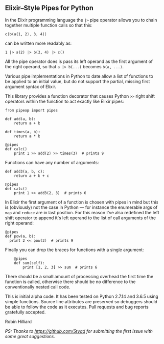 ## Elixir–Style Pipes for Python

In the Elixir programming language the `|>` pipe operator allows you to chain together
multiple function calls so that this:

```$elixir 
c(b(a(1, 2), 3, 4))
```

can be written more readably as:

```$elixir
1 |> a(2) |> b(3, 4) |> c()
```

All the pipe operator does is pass its left operand as the first argument of the right operand,
so that `a |> b(...)` becomes `b(a, ...)`.

Various pipe implementations in Python to date allow a list of functions to be applied
to an initial value, but do not support the partial, missing first argument syntax of Elixir.

This library provides a function decorator that causes Python `>>` right shift operators within the
function to act exactly like Elixir pipes:

```$python
from pipeop import pipes

def add(a, b):
    return a + b
    
def times(a, b):
    return a * b
    
@pipes
def calc()
    print 1 >> add(2) >> times(3)  # prints 9
``` 

Functions can have any number of arguments:

```$python
def add3(a, b, c):
    return a + b + c
    
@pipes
def calc()
    print 1 >> add3(2, 3)  # prints 6
```

In Elixir the first argument of a function is chosen with pipes in mind but this is (obviously) not the
case in Python — for instance the enumerable args of `map` and `reduce` are in last position. For this
reason I've also redefined the left shift operator to append it's left operand to the list of call 
arguments of the right operand:

```$python
@pipes
def pow(a, b):
  print 2 << pow(3)  # prints 9
```

Finally you can drop the braces for functions with a single argument:

```$python
    @pipes
    def sum(self):
        print [1, 2, 3] >> sum  # prints 6
```

There should be a small amount of processing overhead the first time the function is called,
otherwise there should be no difference to the conventionally nested call code.

This is initial alpha code. It has been tested on Python 2.7.14 and 3.6.5 using simple functions.
Source line attributes are preserved so debuggers should be able to follow the code as it
executes. Pull requests and bug reports gratefully accepted.

Robin Hilliard

_PS: Thanks to https://github.com/Stvad for submitting the first issue with some great suggestions._